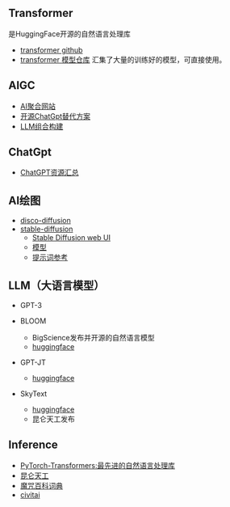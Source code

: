 
## Transformer 
是HuggingFace开源的自然语言处理库
- [transformer github](https://github.com/huggingface/transformers)
- [transformer 模型仓库](https://huggingface.co/models?sort=downloads&search=chat) 汇集了大量的训练好的模型，可直接使用。

## AIGC
- [AI聚合网站](https://www.futurepedia.io/)
- [开源ChatGpt替代方案](https://github.com/BlinkDL/ChatRWKV)
- [LLM组合构建](https://github.com/hwchase17/langchain)

## ChatGpt
- [ChatGPT资源汇总](https://github.com/chenweiphd/ChatGPT-Hub) 

## AI绘图
* [disco-diffusion](https://github.com/alembics/disco-diffusion)
* [stable-diffusion](https://github.com/CompVis/stable-diffusion)
    - [Stable Diffusion web UI](https://github.com/Sygil-Dev/sygil-webui)
    - [模型](https://huggingface.co/CompVis/stable-diffusion-v1-4)
    - [提示词参考](https://mpost.io/top-50-text-to-image-prompts-for-ai-art-generators-midjourney-and-dall-e/)

## LLM（大语言模型）
* GPT-3
* BLOOM
    - BigScience发布并开源的自然语言模型
    - [huggingface](https://huggingface.co/bigscience/bloom)
* GPT-JT
    - [huggingface](https://huggingface.co/togethercomputer)

* SkyText
    - [huggingface](https://huggingface.co/SkyWork)
    - 昆仑天工发布

## Inference
- [PyTorch-Transformers:最先进的自然语言处理库](https://www.jianshu.com/p/e4ce00a41781)
- [昆仑天工](https://mp.weixin.qq.com/s/dSwaBbqy5ZKk6SJIg34eWg)
- [魔咒百科词典](https://aitag.top/)
- [civitai](https://civitai.com/)
